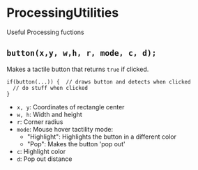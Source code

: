 # ProcessingUtilities
Useful Processing fuctions

`button(x,y, w,h, r, mode, c, d);`
  - 
Makes a tactile button that returns `true` if clicked.
```
if(button(...)) {  // draws button and detects when clicked
  // do stuff when clicked
}
```
- `x, y`: Coordinates of rectangle center
- `w, h`: Width and height
- `r`: Corner radius
- `mode`: Mouse hover tactility mode:
  - "Highlight": Highlights the button in a different color
  - "Pop": Makes the button 'pop out'
- `c`: Highlight color
- `d`: Pop out distance
